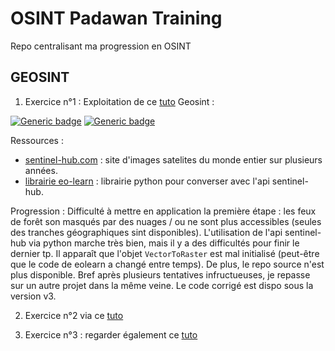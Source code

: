 # OSINT Padawan Training
Repo centralisant ma progression en OSINT

## GEOSINT

1. Exercice n°1 : Exploitation de ce [tuto](https://towardsdatascience.com/how-to-use-open-source-satellite-data-for-your-investigative-reporting-d662cb1f9f90) Geosint :

[![Generic badge](https://img.shields.io/badge/Progression-95/100-blue.svg)](https://shields.io/)
[![Generic badge](https://img.shields.io/badge/Bloqué-erreur_code-red.svg)](https://shields.io/)

Ressources : 
- [sentinel-hub.com](https://apps.sentinel-hub.com/eo-browser/?zoom=10&lat=41.9&lng=12.5&themeId=DEFAULT-THEME) : site d'images satelites du monde entier sur plusieurs années.
- [librairie eo-learn](https://medium.com/sentinel-hub/introducing-eo-learn-ab37f2869f5c) : librairie python pour converser avec l'api sentinel-hub.

Progression :
Difficulté à mettre en application la première étape : les feux de forêt son masqués par des nuages / ou ne sont plus accessibles (seules des tranches géographiques sint disponibles).
L'utilisation de l'api sentinel-hub via python marche très bien, mais il y a des difficultés pour finir le dernier tp. Il apparaît que l'objet `VectorToRaster` est mal initialisé (peut-être que le code de eolearn a changé entre temps). De plus, le repo source n'est plus disponible. Bref après plusieurs tentatives infructueuses, je repasse sur un autre projet dans la même veine. Le code corrigé est dispo sous la version v3.

2. Exercice n°2 via ce [tuto](https://towardsdatascience.com/whats-growing-there-a5618a2e6933)

3. Exercice n°3 : regarder également ce [tuto](https://medium.com/sentinel-hub/land-cover-classification-with-eo-learn-part-1-2471e8098195)
